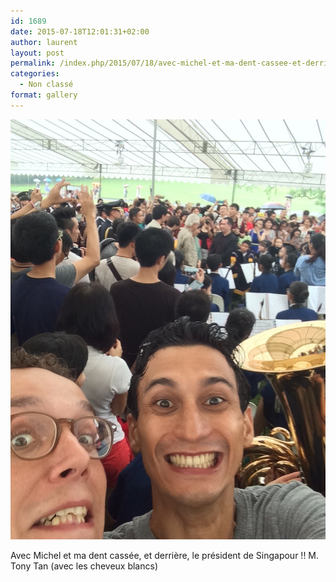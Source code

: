 ```yaml
---
id: 1689
date: 2015-07-18T12:01:31+02:00
author: laurent
layout: post
permalink: /index.php/2015/07/18/avec-michel-et-ma-dent-cassee-et-derriere-le/
categories:
  - Non classé
format: gallery
---
```

<img src="/images/2015/07/tumblr_nromqj7uWO1uuvt0bo1_1280.jpg" />

Avec Michel et ma dent cassée, et derrière, le président de Singapour !! M. Tony Tan (avec les cheveux blancs)